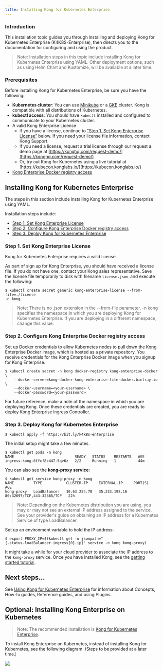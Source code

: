 ```yaml
---
title: Installing Kong for Kubernetes Enterprise
---
```


### Introduction
This installation topic guides you through installing and deploying Kong for Kubernetes Enterprise (K4K8S-Enterprise), then directs you to the documentation for configuring and using the product. 

>Note: Installation steps in this topic include installing Kong for Kubernetes Enterprise using YAML. Other deployment options, such as using Helm Chart and Kustomize, will be available at a later time. 


### Prerequisites
Before installing Kong for Kubernetes Enterprise, be sure you have the following:

- **Kubernetes cluster**: You can use [Minikube](https://kubernetes.io/docs/setup/minikube/) or a [GKE](https://cloud.google.com/kubernetes-engine/) cluster. Kong is compatible with all distributions of Kubernetes. 
- **kubectl access**: You should have `kubectl` installed and configured to communicate to your Kubernetes cluster.
- A valid Kong Enterprise License
  * If you have a license, continue to ["Step 1. Set Kong Enterprise License"](#step-1-set-kong-enterprise-license) below. If you need your license file information, contact Kong Support. 
  * If you need a license, request a trial license through our request a demo page at [https://konghq.com/request-demo/](https://konghq.com/request-demo/)
  * Or, try out Kong for Kubernetes using a live tutorial at [https://kubecon.konglabs.io/](https://kubecon.konglabs.io/)
- [Kong Enterprise Docker registry access](https://github.com/Kong/kubernetes-ingress-controller-private/blob/kong-for-kubernetes/docs/deployment/k4k8s-enterprise.md#kong-enterprise-docker-registry-access)


## Installing Kong for Kubernetes Enterprise
The steps in this section include installing Kong for Kubernetes Enterprise using YAML. 

Installation steps include:
- [Step 1. Set Kong Enterprise License ](#step-1-set-kong-enterprise-license)
- [Step 2. Configure Kong Enterprise Docker registry access](#step-2-configure-kong-enterprise-docker-registry-access)
- [Step 3. Deploy Kong for Kubernetes Enterprise](#step-3-deploy-kong-for-kubernetes-enter)



### Step 1. Set Kong Enterprise License
Kong for Kubernetes Enterprise requires a valid license.

As part of sign up for Kong Enterprise, you should have received a license file. If you do not have one, contact your Kong sales representative. Save the license file temporarily to disk with filename `license.json `and execute the following:

```
$ kubectl create secret generic kong-enterprise-license --from-file=./license
-n kong
```

> Note: There is no .json extension in the --from-file parameter.
> -n kong specifies the namespace in which you are deploying Kong for Kubernetes Enterprise. If you are deploying in a different namespace, change this value.


### Step 2. Configure Kong Enterprise Docker registry access
Set up Docker credentials to allow Kubernetes nodes to pull down the Kong Enterprise Docker image, which is hosted as a private repository. You receive credentials for the Kong Enterprise Docker image when you signup for Kong Enterprise.

```
$ kubectl create secret -n kong docker-registry kong-enterprise-docker \
    --docker-server=kong-docker-kong-enterprise-lite-docker.bintray.io \
    --docker-username=<your-username> \
    --docker-password=<your-password>
```
For future reference, make a note of the namespace in which you are deploying Kong.
Once these credentials are created, you are ready to deploy Kong Enterprise Ingress Controller.


### Step 3. Deploy Kong for Kubernetes Enterprise

```
$ kubectl apply -f https://bit.ly/k4k8s-enterprise
```
The initial setup might take a few minutes.

```
$ kubectl get pods -n kong
NAME                            READY   STATUS    RESTARTS   AGE
ingress-kong-6ffcf8c447-5qv6z   2/2     Running   1          44m
```

You can also see the **kong-proxy service**:

```
$ kubectl get service kong-proxy -n kong
NAME         TYPE           CLUSTER-IP     EXTERNAL-IP     PORT(S)                      AGE
kong-proxy   LoadBalancer   10.63.254.78   35.233.198.16   80:32697/TCP,443:32365/TCP   22h
```

> Note: Depending on the Kubernetes distribution you are using, you may or may not see an external IP address assigned to the service. See your provider's guide on obtaining an IP address for a Kubernetes Service of type LoadBalancer.


Set up an environment variable to hold the IP address:

```
$ export PROXY_IP=$(kubectl get -o jsonpath="{.status.loadBalancer.ingress[0].ip}" service -n kong kong-proxy)
```

It might take a while for your cloud provider to associate the IP address to the `kong-proxy` service.
Once you have installed Kong, see the [getting started tutorial](https://github.com/Kong/kubernetes-ingress-controller-private/blob/kong-for-kubernetes/docs/guides/getting-started.md).

## Next steps...
See [Using Kong for Kubernetes Enterprise](/enterprise/{{page.kong_version}}/kong-kubernetes/using-kong-for-kubernetes) for information about Concepts, How-to guides, Reference guides, and using Plugins. 

## Optional: Installing Kong Enterprise on Kubernetes

> Note: The recommended installation is [Kong for Kubernetes Enterprise](#Introduction).

To install Kong Enterprise on Kubernetes, instead of installing Kong for Kubernetes, see the following diagram. (Steps to be provided at a later time.)

<img src="https://doc-assets.konghq.com/kubernetes/Kong-Enterprise-on-Kubernetes.png">
